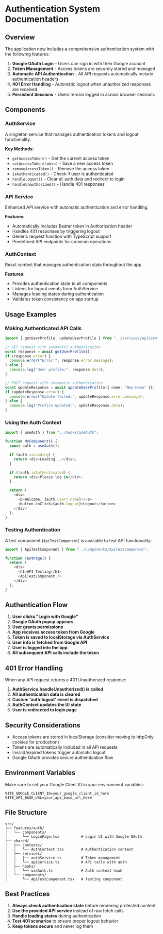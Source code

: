 # Authentication System Documentation

## Overview

The application now includes a comprehensive authentication system with the following features:

1. **Google OAuth Login** - Users can sign in with their Google account
2. **Token Management** - Access tokens are securely stored and managed
3. **Automatic API Authentication** - All API requests automatically include authentication headers
4. **401 Error Handling** - Automatic logout when unauthorized responses are received
5. **Persistent Sessions** - Users remain logged in across browser sessions

## Components

### AuthService

A singleton service that manages authentication tokens and logout functionality.

**Key Methods:**

- `getAccessToken()` - Get the current access token
- `setAccessToken(token)` - Save a new access token
- `removeAccessToken()` - Remove the access token
- `isAuthenticated()` - Check if user is authenticated
- `handleLogout()` - Clear all auth data and redirect to login
- `handleUnauthorized()` - Handle 401 responses

### API Service

Enhanced API service with automatic authentication and error handling.

**Features:**

- Automatically includes Bearer token in Authorization header
- Handles 401 responses by triggering logout
- Generic request function with TypeScript support
- Predefined API endpoints for common operations

### AuthContext

React context that manages authentication state throughout the app.

**Features:**

- Provides authentication state to all components
- Listens for logout events from AuthService
- Manages loading states during authentication
- Validates token consistency on app startup

## Usage Examples

### Making Authenticated API Calls

```typescript
import { getUserProfile, updateUserProfile } from "../services/apiService";

// GET request with automatic authentication
const response = await getUserProfile();
if (response.error) {
  console.error("Error:", response.error.message);
} else {
  console.log("User profile:", response.data);
}

// POST request with automatic authentication
const updateResponse = await updateUserProfile({ name: "New Name" });
if (updateResponse.error) {
  console.error("Update failed:", updateResponse.error.message);
} else {
  console.log("Profile updated:", updateResponse.data);
}
```

### Using the Auth Context

```typescript
import { useAuth } from "../hooks/useAuth";

function MyComponent() {
  const auth = useAuth();

  if (auth.isLoading) {
    return <div>Loading...</div>;
  }

  if (!auth.isAuthenticated) {
    return <div>Please log in</div>;
  }

  return (
    <div>
      <p>Welcome, {auth.user?.name}!</p>
      <button onClick={auth.logout}>Logout</button>
    </div>
  );
}
```

### Testing Authentication

A test component (`ApiTestComponent`) is available to test API functionality:

```typescript
import { ApiTestComponent } from "../components/ApiTestComponent";

function TestPage() {
  return (
    <div>
      <h1>API Testing</h1>
      <ApiTestComponent />
    </div>
  );
}
```

## Authentication Flow

1. **User clicks "Login with Google"**
2. **Google OAuth popup appears**
3. **User grants permissions**
4. **App receives access token from Google**
5. **Token is saved to localStorage via AuthService**
6. **User info is fetched from Google API**
7. **User is logged into the app**
8. **All subsequent API calls include the token**

## 401 Error Handling

When any API request returns a 401 Unauthorized response:

1. **AuthService.handleUnauthorized() is called**
2. **All authentication data is cleared**
3. **Custom 'auth:logout' event is dispatched**
4. **AuthContext updates the UI state**
5. **User is redirected to login page**

## Security Considerations

- Access tokens are stored in localStorage (consider moving to httpOnly cookies for production)
- Tokens are automatically included in all API requests
- Invalid/expired tokens trigger automatic logout
- Google OAuth provides secure authentication flow

## Environment Variables

Make sure to set your Google Client ID in your environment variables:

```env
VITE_GOOGLE_CLIENT_ID=your_google_client_id_here
VITE_API_BASE_URL=your_api_base_url_here
```

## File Structure

```
src/
├── features/auth/
│   └── components/
│       └── LoginPage.tsx          # Login UI with Google OAuth
├── shared/
│   ├── contexts/
│   │   └── AuthContext.tsx        # Authentication context
│   ├── services/
│   │   ├── authService.ts         # Token management
│   │   └── apiService.ts          # API calls with auth
│   ├── hooks/
│   │   └── useAuth.ts             # Auth context hook
│   └── components/
│       └── ApiTestComponent.tsx   # Testing component
```

## Best Practices

1. **Always check authentication state** before rendering protected content
2. **Use the provided API service** instead of raw fetch calls
3. **Handle loading states** during authentication
4. **Test 401 scenarios** to ensure proper logout behavior
5. **Keep tokens secure** and never log them
